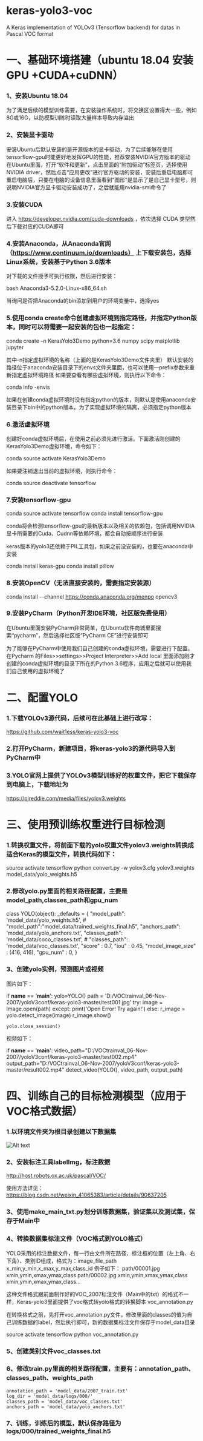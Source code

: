 # keras-yolo3-voc
A Keras implementation of YOLOv3 (Tensorflow backend)  for  datas in Pascal VOC format

# 一、基础环境搭建（ubuntu 18.04 安装GPU +CUDA+cuDNN）

### 1、安装Ubuntu 18.04
为了满足后续的模型训练需要，在安装操作系统时，将交换区设置得大一些，例如8G或16G，以防模型训练时读取大量样本导致内存溢出

### 2、安装显卡驱动

安装Ubuntu后默认安装的是开源版本的显卡驱动，为了后续能够在使用tensorflow-gpu时能更好地发挥GPU的性能，推荐安装NVIDIA官方版本的驱动
在Ubuntu里面，打开“软件和更新”，点击里面的“附加驱动”标签页，选择使用NVIDIA driver，然后点击“应用更改”进行官方驱动的安装，安装后重启电脑即可
重启电脑后，只要在电脑的设备信息里面看到“图形”是显示了是自己显卡型号，则说明NVIDIA官方显卡驱动安装成功了，之后就能用nvidia-smi命令了

### 3.安装CUDA
进入 https://developer.nvidia.com/cuda-downloads  ，依次选择 CUDA 类型然后下载对应的CUDA即可

### 4.安装Anaconda，从Anaconda官网（https://www.continuum.io/downloads）  上下载安装包，选择Linux系统，安装基于Python 3.6版本
对下载的文件授予可执行权限，然后进行安装：

bash Anaconda3-5.2.0-Linux-x86_64.sh  

当询问是否把Anaconda的bin添加到用户的环境变量中，选择yes

### 5.使用conda create命令创建虚拟环境到指定路径，并指定Python版本，同时可以将需要一起安装的包也一起指定：

conda create –n KerasYolo3Demo python=3.6 numpy scipy matplotlib jupyter

其中-n指定虚拟环境的名称（上面的是KerasYolo3Demo文件夹里）
默认安装的路径位于anaconda安装目录下的envs文件夹里面，也可以使用—prefix参数来重新指定虚拟环境路径
如果要查看有哪些虚拟环境，则执行以下命令：

conda info -envis

如果在创建conda虚拟环境时没有指定python的版本，则默认是使用anaconda安装目录下bin中的python版本。为了实现虚拟环境的隔离，必须指定python版本

### 6.激活虚拟环境
创建好conda虚拟环境后，在使用之前必须先进行激活。下面激活刚创建的KerasYolo3Demo虚拟环境，命令如下：

conda source activate KerasYolo3Demo

如果要注销退出当前的虚拟环境，则执行命令：

conda source deactivate tensorflow


### 7.安装tensorflow-gpu

conda source activate tensorflow
conda install tensorflow-gpu

conda将会检测tensorflow-gpu的最新版本以及相关的依赖包，包括调用NVIDIA显卡所需要的Cuda、Cudnn等依赖环境，都会自动按顺序进行安装

keras版本的yolo3还依赖于PIL工具包，如果之前没安装的，也要在anaconda中安装

conda install keras-gpu
conda install pillow

### 8.安装OpenCV（无法直接安装的，需要指定安装源）

conda install --channel https://conda.anaconda.org/menpo opencv3

### 9.安装PyCharm（Python开发IDE环境，社区版免费使用）
在Ubuntu里面安装PyCharm非常简单，在Ubuntu软件商城里面搜索“pycharm”，然后选择社区版“PyCharm CE”进行安装即可

为了能够在PyCharm中使用我们自己创建的conda虚拟环境，需要进行下配置。在Pycharm 的Files>>settings>>Project Interpreter>>Add local 
里面添加刚才创建的conda虚拟环境的目录下所在的Python 3.6程序，应用之后就可以使用我们自己使用的虚拟环境了


# 二、配置YOLO
### 1.下载YOLOv3源代码，后续可在此基础上进行改写：
https://github.com/wait1ess/keras-yolo3-voc

### 2.打开PyCharm，新建项目，将keras-yolo3的源代码导入到PyCharm中

### 3.YOLO官网上提供了YOLOv3模型训练好的权重文件，把它下载保存到电脑上，下载地址为
https://pjreddie.com/media/files/yolov3.weights

# 三、使用预训练权重进行目标检测

### 1.转换权重文件，将前面下载的yolo权重文件yolov3.weights转换成适合Keras的模型文件，转换代码如下：

source activate tensorflow
python convert.py -w yolov3.cfg yolov3.weights model_data/yolo_weights.h5

### 2.修改yolo.py里面的相关路径配置，主要是model_path,classes_path和gpu_num

class YOLO(object):
    _defaults = {
        "model_path": 'model_data/yolo_weights.h5',
        # "model_path":"model_data/trained_weights_final.h5",
        "anchors_path": 'model_data/yolo_anchors.txt',
        "classes_path":   'model_data/coco_classes.txt',
        # "classes_path": 'model_data/voc_classes.txt',
        "score" : 0.7,
        "iou" : 0.45,
        "model_image_size" : (416, 416),
        "gpu_num" : 0,
    }

### 3、创建yolo实例，预测图片或视频

图片如下：

if __name__ == '__main__':
    yolo=YOLO()
    path = 'D:/VOCtrainval_06-Nov-2007/yoloV3conf/keras-yolo3-master/test001.jpg'
    try:
        image = Image.open(path)
    except:
        print('Open Error! Try again!')
    else:
        r_image = yolo.detect_image(image)
        r_image.show()

    yolo.close_session()

视频如下：

if __name__ == '__main__':
    video_path="D:/VOCtrainval_06-Nov-2007/yoloV3conf/keras-yolo3-master/test002.mp4"
    output_path="D:/VOCtrainval_06-Nov-2007/yoloV3conf/keras-yolo3-master/result002.mp4"
    detect_video(YOLO(), video_path, output_path)



# 四、训练自己的目标检测模型（应用于VOC格式数据）

### 1.以环境文件夹为根目录创建以下数据集

![Alt text](https://github.com/wait1ess/keras-yolo3-voc/blob/master/Dir.jpg)
        
### 2、安装标注工具labelImg，标注数据

http://host.robots.ox.ac.uk/pascal/VOC/

使用方法详见：https://blog.csdn.net/weixin_41065383/article/details/90637205


### 3、使用make_main_txt.py划分训练数据集，验证集以及测试集，保存于Main中

### 4、转换数据集标注文件（VOC格式到YOLO格式）

YOLO采用的标注数据文件，每一行由文件所在路径、标注框的位置（左上角、右下角）、类别ID组成，格式为：image_file_path x_min,y_min,x_max,y_max,class_id
例子如下：
path/00001.jpg xmin,ymin,xmax,ymax,class 
path/00002.jpg xmin,ymin,xmax,ymax,class xmin,ymin,xmax,ymax,class...

这种文件格式跟前面制作好的VOC_2007标注文件（Main中的txt）的格式不一样，Keras-yolo3里面提供了voc格式转yolo格式的转换脚本 voc_annotation.py

在转换格式之前，先打开voc_annotation.py文件，修改里面的classes的值为自己训练数据的label，然后执行即可，新的数据集标注文件保存于model_data目录

source activate tensorflow
python voc_annotation.py

### 5、创建类别文件voc_classes.txt

### 6、修改train.py里面的相关路径配置，主要有：annotation_path、classes_path、weights_path

    annotation_path = 'model_data/2007_train.txt'
    log_dir = 'model_data/logs/000/'
    classes_path = 'model_data/voc_classes.txt'
    anchors_path = 'model_data/yolo_anchors.txt'

### 7、训练，训练后的模型，默认保存路径为logs/000/trained_weights_final.h5
